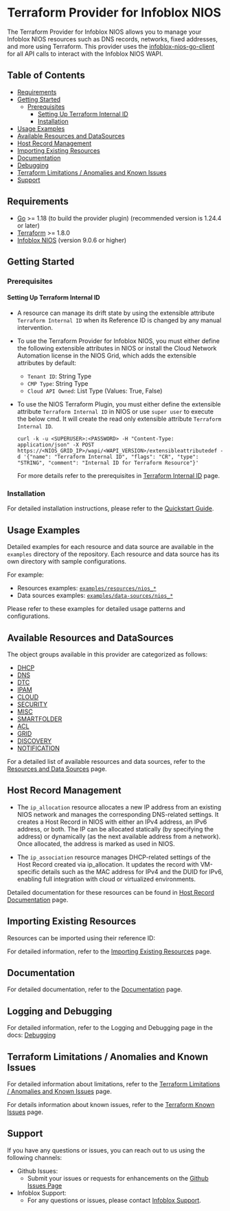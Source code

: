 # Terraform Provider for Infoblox NIOS

The Terraform Provider for Infoblox NIOS allows you to manage your Infoblox NIOS resources such as DNS records, networks, fixed addresses, and more using Terraform. This provider uses the [infoblox-nios-go-client](https://github.com/infobloxopen/infoblox-nios-go-client) for all API calls to interact with the Infoblox NIOS WAPI.


## Table of Contents

- [Requirements](#requirements)
- [Getting Started](#getting-started)
  - [Prerequisites](#prerequisites)
    - [Setting Up Terraform Internal ID](#setting-up-terraform-internal-id)
    - [Installation](#installation)
- [Usage Examples](#usage-examples)
- [Available Resources and DataSources](#available-resources-and-datasources)
- [Host Record Management](#host-record-management)
- [Importing Existing Resources](#importing-existing-resources)
- [Documentation](#documentation)
- [Debugging](#logging-and-debugging)
- [Terraform Limitations / Anomalies and Known Issues](#terraform-limitations--anomalies-and-known-issues)
- [Support](#support)

## Requirements

- [Go](https://golang.org/doc/install) >= 1.18 (to build the provider plugin) (recommended version is 1.24.4 or later)
- [Terraform](https://www.terraform.io/downloads.html) >= 1.8.0
- [Infoblox NIOS](https://www.infoblox.com/products/nios/) (version 9.0.6 or higher)

## Getting Started

### Prerequisites

#### Setting Up Terraform Internal ID

- A resource can manage its drift state by using the extensible attribute `Terraform Internal ID` when its Reference ID is changed by any manual intervention.
- To use the Terraform Provider for Infoblox NIOS, you must either define the following extensible attributes in NIOS or 
  install the Cloud Network Automation license in the NIOS Grid, which adds the extensible attributes by default:
  * `Tenant ID`: String Type 
  * `CMP Type`: String Type 
  * `Cloud API Owned`: List Type (Values: True, False)
- To use the NIOS Terraform Plugin, you must either define the extensible attribute `Terraform Internal ID`
  in NIOS or use `super user` to execute the below cmd. It will create the read only extensible attribute `Terraform Internal ID`.

  ```shell
  curl -k -u <SUPERUSER>:<PASSWORD> -H "Content-Type: application/json" -X POST https://<NIOS_GRID_IP>/wapi/<WAPI_VERSION>/extensibleattributedef -d '{"name": "Terraform Internal ID", "flags": "CR", "type": "STRING", "comment": "Internal ID for Terraform Resource"}'
  ``` 

  For more details refer to the prerequisites in [Terraform Internal ID](guides/tf_internal_id_management.md) page.

### Installation

For detailed installation instructions, please refer to the [Quickstart Guide](guides/quickstart.md).

## Usage Examples

Detailed examples for each resource and data source are available in the `examples` directory of the repository. Each resource and data source has its own directory with sample configurations.

For example:
- Resources examples: [`examples/resources/nios_*`](examples/resources/)
- Data sources examples: [`examples/data-sources/nios_*`](examples/data-sources/)

Please refer to these examples for detailed usage patterns and configurations. 

## Available Resources and DataSources

The object groups available in this provider are categorized as follows:
  - [DHCP](guides/resources_datasources.md#dhcp)
  - [DNS](guides/resources_datasources.md#dns)
  - [DTC](guides/resources_datasources.md#dtc)
  - [IPAM](guides/resources_datasources.md#ipam)
  - [CLOUD](guides/resources_datasources.md#cloud)
  - [SECURITY](guides/resources_datasources.md#security)
  - [MISC](guides/resources_datasources.md#misc)
  - [SMARTFOLDER](guides/resources_datasources.md#smartfolder)
  - [ACL](guides/resources_datasources.md#acl)
  - [GRID](guides/resources_datasources.md#grid)
  - [DISCOVERY](guides/resources_datasources.md#discovery)
  - [NOTIFICATION](guides/resources_datasources.md#notification)

For a detailed list of available resources and data sources, refer to the [Resources and Data Sources](guides/resources_datasources.md) page.

## Host Record Management

- The `ip_allocation` resource allocates a new IP address from an existing NIOS network and manages the corresponding DNS-related settings. It creates a Host Record in NIOS with either an IPv4 address, an IPv6 address, or both. The IP can be allocated statically (by specifying the address) or dynamically (as the next available address from a network). Once allocated, the address is marked as used in NIOS.

- The `ip_association` resource manages DHCP-related settings of the Host Record created via ip_allocation. It updates the record with VM-specific details such as the MAC address for IPv4 and the DUID for IPv6, enabling full integration with cloud or virtualized environments.

Detailed documentation for these resources can be found in [Host Record Documentation](guides/host_record.md) page.

## Importing Existing Resources

Resources can be imported using their reference ID:

For detailed information, refer to the [Importing Existing Resources](guides/importing_resources.md) page.

## Documentation

For detailed documentation, refer to the [Documentation](guides/documentation.md) page.

## Logging and Debugging

For detailed information, refer to the Logging and Debugging page in the docs: [Debugging](guides/logging_debugging.md)

##  Terraform Limitations / Anomalies and Known Issues

For detailed information about limitations, refer to the [Terraform Limitations / Anomalies and Known Issues](guides/limitations.md) page.

For details information about known issues, refer to the [Terraform Known Issues](guides/known_issues.md) page.

## Support

If you have any questions or issues, you can reach out to us using the following channels:

- Github Issues:
  - Submit your issues or requests for enhancements on the [Github Issues Page](https://github.com/infobloxopen/terraform-provider-nios/issues)
- Infoblox Support:
  - For any questions or issues, please contact [Infoblox Support](https://info.infoblox.com/contact-form/).
